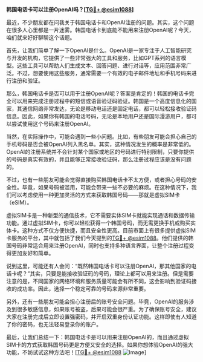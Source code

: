 **韩国电话卡可以注册OpenAI吗？[[TG💪+ @esim1088](https://t.me/s/esim1088)]**

最近，不少朋友都在问我关于韩国电话卡和OpenAI注册的问题。其实，这个问题在很多人心里都是一片迷雾。韩国电话卡到底能不能用来注册OpenAI呢？今天，咱们就来好好聊聊这个话题。

首先，让我们简单了解一下OpenAI是什么。OpenAI是一家专注于人工智能研究与开发的机构，它提供了一些非常强大的工具和服务，比如GPT系列的语言模型。这些工具可以帮助人们生成文本、回答问题、进行对话等，应用范围非常广泛。不过，想要使用这些服务，通常需要一个有效的电子邮件地址和手机号码来进行注册和验证。

那么，韩国电话卡是否可以用于注册OpenAI呢？答案是肯定的！韩国的电话卡完全可以用来完成注册过程中的短信或语音验证码验证。韩国是一个高度信息化的国家，其通信网络非常发达，无论是移动电话还是固定电话，都可以轻松接收验证码信息。因此，如果你有韩国的电话号码，无论是本地用户还是国际漫游用户，都可以尝试使用这个号码来注册OpenAI。

当然，在实际操作中，可能会遇到一些小问题。比如，有些朋友可能会担心自己的手机号码是否会被OpenAI列入黑名单。其实，这种情况发生的概率是非常低的。OpenAI的注册系统并不会针对某个国家或地区的号码进行特别限制，只要你提供的号码是真实有效的，并且能够正常接收验证码，那么注册过程应该是没有问题的。

不过，也有一些朋友可能会觉得直接购买韩国电话卡不太方便，或者担心号码的安全性。毕竟，如果号码被滥用，可能会带来一些不必要的麻烦。在这种情况下，我们可以考虑使用一种更加灵活的方式来获取韩国号码——那就是虚拟SIM卡（eSIM）。

虚拟SIM卡是一种新型的通信技术，它不需要实体SIM卡就能实现通话和数据传输功能。通过虚拟SIM卡，你可以轻松获得一个韩国号码，而无需更换手机或购买实体卡。这种方式不仅方便快捷，而且安全性更高。目前市面上有很多提供虚拟SIM卡服务的平台，其中就包括了我们今天提到的[TG💪+ @esim1088](https://t.me/s/esim1088)。他们提供的韩国号码非常适合用来注册OpenAI，同时也支持多种语言界面，让整个注册过程变得更加友好和简单。

说到这里，可能还有人会问：“既然韩国电话卡可以注册OpenAI，那其他国家的电话卡呢？”其实，只要是能接收验证码的号码，理论上都可以用来注册。但是需要注意的是，不同国家的网络环境和服务质量可能会有所不同，这会影响到验证码接收的成功率。因此，选择一个稳定可靠的号码来源非常重要。

另外，还有一些朋友可能会担心注册后的账号安全问题。毕竟，OpenAI的服务涉及到很多敏感信息，如果账号被盗，后果可能会很严重。为了确保账号安全，建议大家在注册完成后立即设置强密码，并开启双重身份认证功能。这样即使有人知道了你的密码，也无法轻易登录你的账户。

最后，让我们总结一下：韩国电话卡是可以用来注册OpenAI的，而且通过虚拟SIM卡的方式获取韩国号码更是方便又安全的选择。如果你想体验OpenAI的强大功能，不妨试试这种方法吧！[[TG💪+ @esim1088](https://t.me/s/esim1088) ![Image](https://i.postimg.cc/4NQfJmqS/Snipaste-2025-05-13-00-14-12.png)]